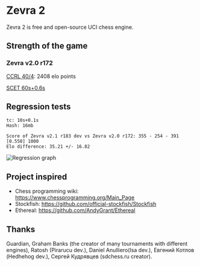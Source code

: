 # Zevra 2

Zevra 2 is free and open-source UCI chess engine.

## Strength of the game

### Zevra v2.0 r172

[CCRL 40/4](http://www.computerchess.org.uk/ccrl/404/cgi/engine_details.cgi?print=Details&each_game=1&eng=Zevra%202.0%20r172%2064-bit#Zevra_2_0_r172_64-bit): 2408 elo points

[SCET 60s+0.6s](https://sites.google.com/view/scet-testing/zevra)


## Regression tests
```
tc: 10s+0.1s
Hash: 16mb

Score of Zevra v2.1 r183 dev vs Zevra v2.0 r172: 355 - 254 - 391  [0.550] 1000
Elo difference: 35.21 +/- 16.82
```

![Regression graph](https://s8.hostingkartinok.com/uploads/images/2018/11/67b8b324b5330912a8b88f2740bd8c74.png)

## Project inspired
+ Chess programming wiki: https://www.chessprogramming.org/Main_Page
+ Stockfish: https://github.com/official-stockfish/Stockfish
+ Ethereal: https://github.com/AndyGrant/Ethereal

## Thanks
Guardian, Graham Banks (the creator of many tournaments with
different engines), Ratosh (Pirarucu dev.), Daniel Anulliero(Isa dev.),
Евгений Котлов (Hedhehog dev.), Сергей Кудрявцев (sdchess.ru creator).